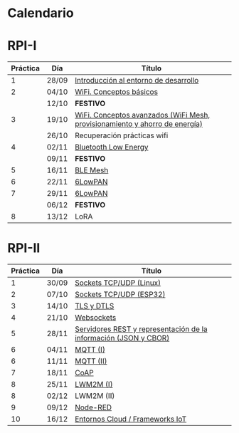 # Calendario

# RPI-I

| Práctica | Día | Título                                                   |
|----------|-----|----------------------------------------------------------|
| 1        |28/09|[Introducción al entorno de desarrollo](RPI-I/P1/index.md)|
| 2        |04/10|[WiFi. Conceptos básicos](RPI-I/P2/index.md)              |
|          |12/10|**FESTIVO**                                               |
| 3        |19/10|[WiFi. Conceptos avanzados (WiFi Mesh, provisionamiento y ahorro de energía)](RPI-I/P3/index.md) |
|          |26/10|Recuperación prácticas wifi                                                          |
| 4        |02/11|[Bluetooth Low Energy](RPI-I/P4/index.md)                 |
|          |09/11| **FESTIVO**                                              |
| 5        |16/11|[BLE Mesh](RPI-I/P5/index.md)                             |
| 6        |22/11|[6LowPAN](RPI-I/P6/index.md)                              |
| 7        |29/11|[6LowPAN](RPI-I/P7/index.md)                              |
|          |06/12| **FESTIVO**                                              |
| 8        |13/12|LoRA                                                      |

# RPI-II

| Práctica | Día | Título                                       |
|----------|-----|----------------------------------------------|
| 1        |30/09|[Sockets TCP/UDP (Linux)](RPI-II/P1/index.md) |
| 2        |07/10|[Sockets TCP/UDP (ESP32)](RPI-II/P2/index.md) |
| 3        |14/10|[TLS y DTLS](RPI-II/P3/index.md)              |
| 4        |21/10|[Websockets](RPI-II/P4/index.md)              |
| 5        |28/11|[Servidores REST y representación de la información (JSON y CBOR)](RPI-II/P5/index.md)       |
| 6        |04/11|[MQTT (I)](RPI-II/P6/index.md)                |
| 6        |11/11|[MQTT (II)](RPI-II/P6-II/index.md)            |
| 7        |18/11|[CoAP](RPI-II/P7/index.md)                    |
| 8        |25/11|[LWM2M (I)](RPI-II/P8/index.md)               |
| 8        |02/12|LWM2M (II)                                    |
| 9        |09/12|[Node-RED](RPI-II/P9/index.md)                |
| 10       |16/12|[Entornos Cloud / Frameworks IoT](RPI-II/P10/index.md) |
